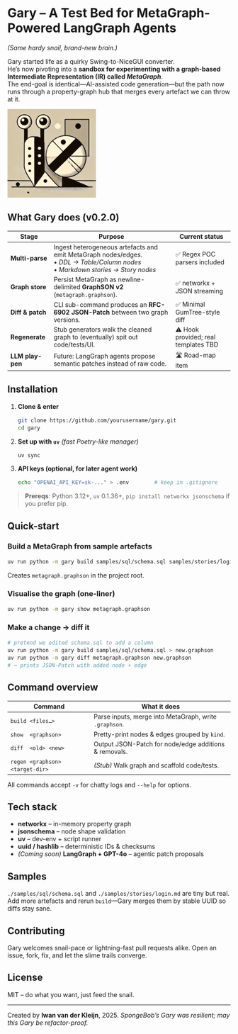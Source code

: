 # Gary ­– A Test Bed for MetaGraph-Powered LangGraph Agents  
*(Same hardy snail, brand-new brain.)*

Gary started life as a quirky Swing-to-NiceGUI converter.  
He’s now pivoting into a **sandbox for experimenting with a graph-based Intermediate Representation (IR) called _MetaGraph_**.  
The end-goal is identical—AI-assisted code generation—but the path now runs through a property-graph hub that merges every artefact we can throw at it.

![Gary](img/gary_small.png)

## What Gary does (v0.2.0)

| Stage | Purpose | Current status |
|-------|---------|----------------|
| **Multi-parse** | Ingest heterogeneous artefacts and emit MetaGraph nodes/edges. <br>• _DDL → Table/Column nodes_ <br>• _Markdown stories → Story nodes_ | ✅ Regex POC parsers included |
| **Graph store** | Persist MetaGraph as newline-delimited **GraphSON v2** (`metagraph.graphson`). | ✅ networkx + JSON streaming |
| **Diff & patch** | CLI sub-command produces an **RFC-6902 JSON-Patch** between two graph versions. | ✅ Minimal GumTree-style diff |
| **Regenerate** | Stub generators walk the cleaned graph to (eventually) spit out code/tests/UI. | ⚠️ Hook provided; real templates TBD |
| **LLM play-pen** | Future: LangGraph agents propose semantic patches instead of raw code. | 🛣️ Road-map item |

## Installation

1. **Clone & enter**  
   ```bash
   git clone https://github.com/yourusername/gary.git
   cd gary
   ```

2. **Set up with `uv`** *(fast Poetry-like manager)*

   ```bash
   uv sync
   ```

3. **API keys (optional, for later agent work)**

   ```bash
   echo "OPENAI_API_KEY=sk-..." > .env        # keep in .gitignore
   ```

> **Prereqs**: Python 3.12+, `uv` 0.1.36+, `pip install networkx jsonschema` if you prefer pip.

## Quick-start

### Build a MetaGraph from sample artefacts

```bash
uv run python -m gary build samples/sql/schema.sql samples/stories/login.md
```

Creates `metagraph.graphson` in the project root.

### Visualise the graph (one-liner)

```bash
uv run python -m gary show metagraph.graphson
```

### Make a change → diff it

```bash
# pretend we edited schema.sql to add a column
uv run python -m gary build samples/sql/schema.sql > new.graphson
uv run python -m gary diff metagraph.graphson new.graphson
# → prints JSON-Patch with added node + edge
```

## Command overview

| Command                         | What it does                                           |
| ------------------------------- | ------------------------------------------------------ |
| `build <files…>`                | Parse inputs, merge into MetaGraph, write `.graphson`. |
| `show  <graphson>`              | Pretty-print nodes & edges grouped by `kind`.          |
| `diff  <old> <new>`             | Output JSON-Patch for node/edge additions & removals.  |
| `regen <graphson> <target-dir>` | *(Stub)* Walk graph and scaffold code/tests.           |

All commands accept `-v` for chatty logs and `--help` for options.

## Tech stack

* **networkx** – in-memory property graph
* **jsonschema** – node shape validation
* **uv** – dev-env + script runner
* **uuid / hashlib** – deterministic IDs & checksums
* *(Coming soon)* **LangGraph + GPT-4o** – agentic patch proposals

## Samples

`./samples/sql/schema.sql` and `./samples/stories/login.md` are tiny but real.
Add more artefacts and rerun `build`—Gary merges them by stable UUID so diffs stay sane.

## Contributing

Gary welcomes snail-pace or lightning-fast pull requests alike.
Open an issue, fork, fix, and let the slime trails converge.

## License

MIT – do what you want, just feed the snail.

---

Created by **Iwan van der Kleijn**, 2025.
*SpongeBob’s Gary was resilient; may this Gary be refactor-proof.*
